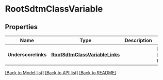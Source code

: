 # RootSdtmClassVariable

## Properties
Name | Type | Description | Notes
------------ | ------------- | ------------- | -------------
**Underscorelinks** | [**RootSdtmClassVariableLinks**](RootSdtmClassVariableLinks.md) |  | [optional] [default to null]

[[Back to Model list]](../README.md#documentation-for-models) [[Back to API list]](../README.md#documentation-for-api-endpoints) [[Back to README]](../README.md)


